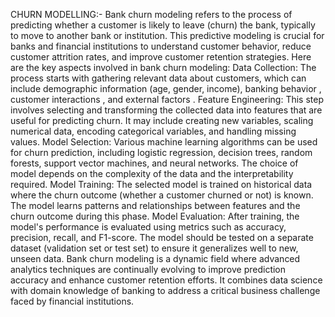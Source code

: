 CHURN MODELLING:-
Bank churn modeling refers to the process of predicting whether a customer is likely to leave (churn) the bank, typically to move to another bank or institution. This predictive modeling is crucial for banks and financial institutions to understand customer behavior, reduce customer attrition rates, and improve customer retention strategies. Here are the key aspects involved in bank churn modeling:
Data Collection: The process starts with gathering relevant data about customers, which can include demographic information (age, gender, income), banking behavior , customer interactions , and external factors .
Feature Engineering: This step involves selecting and transforming the collected data into features that are useful for predicting churn. It may include creating new variables, scaling numerical data, encoding categorical variables, and handling missing values.
Model Selection: Various machine learning algorithms can be used for churn prediction, including logistic regression, decision trees, random forests, support vector machines, and neural networks. The choice of model depends on the complexity of the data and the interpretability required.
Model Training: The selected model is trained on historical data where the churn outcome (whether a customer churned or not) is known. The model learns patterns and relationships between features and the churn outcome during this phase.
Model Evaluation: After training, the model's performance is evaluated using metrics such as accuracy, precision, recall, and F1-score. The model should be tested on a separate dataset (validation set or test set) to ensure it generalizes well to new, unseen data.
Bank churn modeling is a dynamic field where advanced analytics techniques are continually evolving to improve prediction accuracy and enhance customer retention efforts. It combines data science with domain knowledge of banking to address a critical business challenge faced by financial institutions.


